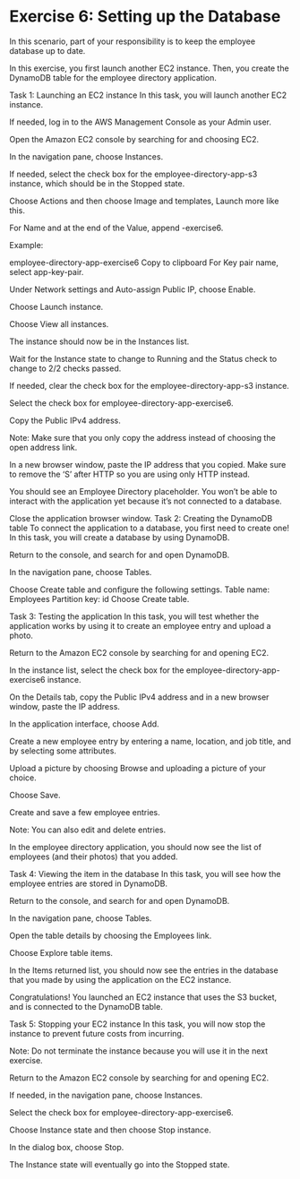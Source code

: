 # Exercise 6: Setting up the Database
In this scenario, part of your responsibility is to keep the employee database up to date.

In this exercise, you first launch another EC2 instance. Then, you create the DynamoDB table for the employee directory application.

Task 1: Launching an EC2 instance
In this task, you will launch another EC2 instance.

If needed, log in to the AWS Management Console as your Admin user.

Open the Amazon EC2 console by searching for and choosing EC2.

In the navigation pane, choose Instances.

If needed, select the check box for the employee-directory-app-s3 instance, which should be in the Stopped state.

Choose Actions and then choose Image and templates, Launch more like this.

For Name and at the end of the Value, append -exercise6.

Example:

   employee-directory-app-exercise6
Copy to clipboard
For Key pair name, select app-key-pair.

Under Network settings and Auto-assign Public IP, choose Enable.

Choose Launch instance.

Choose View all instances.

The instance should now be in the Instances list.

Wait for the Instance state to change to Running and the Status check to change to 2/2 checks passed.

If needed, clear the check box for the employee-directory-app-s3 instance.

Select the check box for employee-directory-app-exercise6.

Copy the Public IPv4 address.

Note: Make sure that you only copy the address instead of choosing the open address link.

In a new browser window, paste the IP address that you copied. Make sure to remove the ‘S’ after HTTP so you are using only HTTP instead.

You should see an Employee Directory placeholder. You won’t be able to interact with the application yet because it’s not connected to a database.

Close the application browser window.
Task 2: Creating the DynamoDB table
To connect the application to a database, you first need to create one! In this task, you will create a database by using DynamoDB.

Return to the console, and search for and open DynamoDB.

In the navigation pane, choose Tables.

Choose Create table and configure the following settings.
Table name: Employees
Partition key: id
Choose Create table.

Task 3: Testing the application
In this task, you will test whether the application works by using it to create an employee entry and upload a photo.

Return to the Amazon EC2 console by searching for and opening EC2.

In the instance list, select the check box for the employee-directory-app-exercise6 instance.

On the Details tab, copy the Public IPv4 address and in a new browser window, paste the IP address.

In the application interface, choose Add.

Create a new employee entry by entering a name, location, and job title, and by selecting some attributes.

Upload a picture by choosing Browse and uploading a picture of your choice.

Choose Save.

Create and save a few employee entries.

Note: You can also edit and delete entries.

In the employee directory application, you should now see the list of employees (and their photos) that you added.

Task 4: Viewing the item in the database
In this task, you will see how the employee entries are stored in DynamoDB.

Return to the console, and search for and open DynamoDB.

In the navigation pane, choose Tables.

Open the table details by choosing the Employees link.

Choose Explore table items.

In the Items returned list, you should now see the entries in the database that you made by using the application on the EC2 instance.

Congratulations! You launched an EC2 instance that uses the S3 bucket, and is connected to the DynamoDB table.

Task 5: Stopping your EC2 instance
In this task, you will now stop the instance to prevent future costs from incurring.

Note: Do not terminate the instance because you will use it in the next exercise.

Return to the Amazon EC2 console by searching for and opening EC2.

If needed, in the navigation pane, choose Instances.

Select the check box for employee-directory-app-exercise6.

Choose Instance state and then choose Stop instance.

In the dialog box, choose Stop.

The Instance state will eventually go into the Stopped state.


